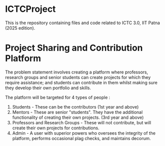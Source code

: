 # ICTCProject
This is the repository containing files and code related to ICTC 3.0, IIT Patna (2025 edition).

# Project Sharing and Contribution Platform

The problem statement involves creating a platform where professors, research groups and senior students can create projects for which they require assistance; and students can contribute in them whilst making sure they develop their own portfolio and skills.

The platform will be targeted for 4 types of people :
1. Students - These can be the contributors (1st year and above)
2. Mentors - These are senior "students". They have the additional functionality of creating their own projects. (3rd year and above)
3. Professors and Research Groups - These will not contribute, but will create their own projects for contributions.
4. Admin - A user with superior powers who oversees the integrity of the platform, performs occasional plag checks, and maintains decorum.
